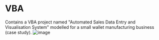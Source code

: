 # VBA
Contains a VBA project named "Automated Sales Data Entry and Visualisation System" modelled for a small wallet manufacturing business (case study).
![image](https://github.com/Z-G-S/VBA-Automated-Sales-Data-Entry-and-Visualisation-System/assets/140622522/346180eb-49cf-4080-8b5c-0774824d7cf8)
